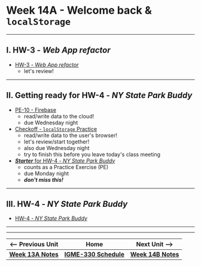 # Week 14A - Welcome back & `localStorage`

---

## I. HW-3 - *Web App refactor*

- [HW-3 - *Web App refactor*](../hw/hw-3.md)
  - let's review!

---

## II. Getting ready for HW-4 - *NY State Park Buddy*
- [PE-10 - Firebase](../pe/pe-10.md)
  - read/write data to the cloud!
  - due Wednesday night
- [Checkoff - `localStorage` Practice](https://github.com/tonethar/IGME-330-Master/blob/master/notes/localstorage-practice.md)
  - read/write data to the user's browser!
  - let's review/start together!
  - also due Wednesday night
  - try to finish this before you leave today's class meeting
- [***Starter*** for HW-4 - *NY State Park Buddy*](https://github.com/tonethar/IGME-330-Fall-2023/blob/main/hw/hw-4-starter.md)
  - counts as a Practice Exercise (PE)
  - due Monday night
  - ***don't miss this!***
   
---

## III. HW-4 - *NY State Park Buddy*
- [HW-4 - *NY State Park Buddy*](../hw/hw-4.md)


---
---

| <-- Previous Unit | Home | Next Unit -->
| --- | --- | --- 
| [**Week 13A Notes**](13A.md)  |  [**IGME-330 Schedule**](../schedule.md) | [**Week 14B Notes**](14B.md)
